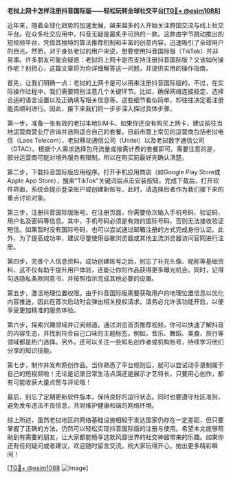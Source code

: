 **老挝上网卡怎样注册抖音国际版——轻松玩转全球社交平台[[TG💪+ @esim1088](https://t.me/s/esim1088)]**

近年来，随着全球化趋势的加速发展，越来越多的人开始关注跨国交流与线上社交平台。在众多社交应用中，抖音无疑是最炙手可热的一款。这款由字节跳动推出的短视频平台，凭借其独特的算法推荐机制和丰富的创意内容，迅速吸引了全球用户的目光。然而，对于身处老挝的用户来说，想要使用抖音国际版（TikTok）并非易事。许多朋友可能会疑惑：老挝的上网卡是否支持注册抖音国际版？又该如何操作呢？别担心，这篇文章将为你详细解答这一问题，并提供实用的操作指南。

首先，让我们明确一点：老挝的上网卡是可以用来注册抖音国际版的。不过，在实际操作过程中，我们需要特别注意几个关键环节。比如，确保网络连接稳定、选择合适的语言设置以及正确填写相关信息等。这些细节看似简单，却往往决定着注册能否顺利进行。因此，接下来我们将一步步深入探讨具体步骤。

第一步，准备一张有效的老挝本地SIM卡。如果你还没有购买上网卡，建议前往当地运营商营业厅咨询并选购适合自己的套餐。目前市面上常见的运营商包括老挝电信（Laos Telecom）、老挝移动通信公司（Unitel）以及老挝数字通信公司（DTAC）。根据个人需求选择包月流量或按需计费的套餐即可。需要注意的是，部分运营商可能对境外服务有限制，所以在购买前最好先确认清楚。

第二步，下载抖音国际版应用程序。打开手机应用商店（如Google Play Store或Apple App Store），搜索“TikTok”关键词后点击安装按钮。完成下载后，打开软件界面，系统会提示登录账户或创建新账号。此时，请选择后者作为我们接下来的重点讨论对象。

第三步，注册抖音国际版账号。在注册页面，你需要依次输入手机号码、验证码、用户名及密码等信息。其中，手机号码必须是有效的国际号码，否则无法接收验证短信。如果暂时没有国际号码，也可以尝试通过邮箱注册的方式完成身份认证。此外，为了提高成功率，建议尽量使用谷歌浏览器或其他主流浏览器访问官网进行注册。

第四步，完善个人信息资料。成功创建账号之后，别忘了补充头像、昵称等基础资料，这不仅有助于提升用户体验，还能让你的作品获得更多曝光机会。同时，记得勾选隐私条款同意书，并按照指示完成其他必要的设置。

第五步，激活地理位置权限。由于抖音国际版需要获取用户的地理位置信息以优化内容推送，因此在首次启动时会弹出相关授权请求。请务必允许该功能开启，以便享受更加精准的服务体验。

第六步，探索兴趣领域并订阅频道。通过浏览首页推荐视频，你可以快速了解抖音的内容生态，并找到符合自己口味的主题标签。例如，音乐、舞蹈、美食、旅行等领域都是热门选择。另外，还可以关注一些知名创作者或机构账号，持续学习他们分享的知识技能。

第七步，制作并发布原创作品。当你熟悉了平台规则后，就可以尝试动手录制属于自己的短视频啦！无论是记录日常生活点滴还是展示才艺特长，只要用心创作，都有可能收获大量点赞与评论哦！

最后，别忘了定期更新软件版本，保持良好的运行状态。同时也要遵守社区准则，避免发布违法不良信息，共同维护健康和谐的网络环境。

综上所述，虽然老挝地区的网络基础设施相较于发达国家仍存在一定差距，但只要掌握了正确的方法，仍然可以轻松实现抖音国际版的注册与使用。希望本文能够帮助到有需要的朋友，让大家都能畅享这款风靡世界的社交神器带来的乐趣。如果你还有任何疑问或者建议，欢迎随时留言交流。祝大家玩得开心，拍出更多精彩瞬间！

[[TG💪+ @esim1088](https://t.me/s/esim1088) ![Image](https://i.postimg.cc/4NQfJmqS/Snipaste-2025-05-13-00-14-12.png)]